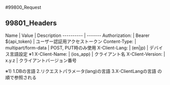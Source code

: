 #99800_Request

## 99801_Headers
Name | Value | Description
---------- | -------
Authorization: | Bearer ${api_token} | ユーザー認証用アクセストークン
Content-Type: | multipart/form-data | POST, PUT時のみ使用
X-Client-Lang: | (en\|jp) | デバイス言語設定 ※1
X-Client-Name: | (ios_app) | クライアント名 
X-Client-Version: | x.y.z | クライアントバージョン番号

※1) 1.DBの言語 2.リクエストパラメータ(lang)の言語 3.X-ClientLangの言語 の順で参照される
